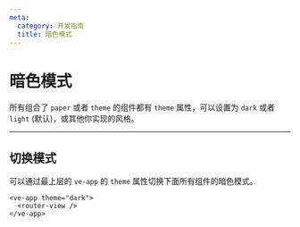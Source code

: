 ```yaml
---
meta:
  category: 开发指南
  title: 暗色模式
---
```


# 暗色模式

所有组合了 `paper` 或者 `theme` 的组件都有 `theme` 属性，可以设置为 `dark` 或者 `light` (默认)，或其他你实现的风格。

---

## 切换模式

可以通过最上层的 `ve-app` 的 `theme` 属性切换下面所有组件的暗色模式。

```template
<ve-app theme="dark">
  <router-view />
</ve-app>
```


